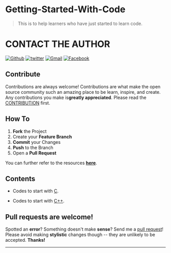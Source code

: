 # Getting-Started-With-Code
>This is to help learners who have just started to learn code.

# CONTACT THE AUTHOR

[![Github](http://i.imgur.com/0o48UoR.png)](https://github.com/CH-ND-N)
[![twitter](http://i.imgur.com/tXSoThF.png)](https://twitter.com/Ch_nd_n?s=08)
[![Gmail](http://i.imgur.com/yCsTjba.png)](https://mail.google.com/mail/u/0/#inbox)
[![Facebook](http://i.imgur.com/P3YfQoD.png )](https://www.facebook.com/profile.php?id=100053187492538)
## Contribute

Contributions are always welcome!
Contributions are what make the open source community such an amazing place to be learn, inspire, and create. Any contributions you make is**greatly appreciated**.
Please read the [CONTRIBUTION](CONTRIBUTION.md) first.

## How To
1. **Fork** the Project
2. Create your **Feature Branch**
3. **Commit** your Changes
4. **Push** to the Branch 
5. Open a **Pull Request**

You can further refer to the resources [**here**](HOWTO.md).

## Contents
- Codes to start with [C](https://github.com/CH-ND-N/Getting-Started-With-Code/tree/main/Some%20Codes%20To%20Try/c).

- Codes to start with [C++](https://github.com/CH-ND-N/Getting-Started-With-Code/tree/main/Some%20Codes%20To%20Try/C%2B%2B).
## Pull requests are welcome!

Spotted an **error**? Something doesn't make **sense**? Send me a [pull
request](https://github.com/noffle/art-of-readme/pulls)! Please avoid making
**stylistic** changes though -- they are unlikely to be accepted. **Thanks!**
******************************************************************************************************************************************************************

